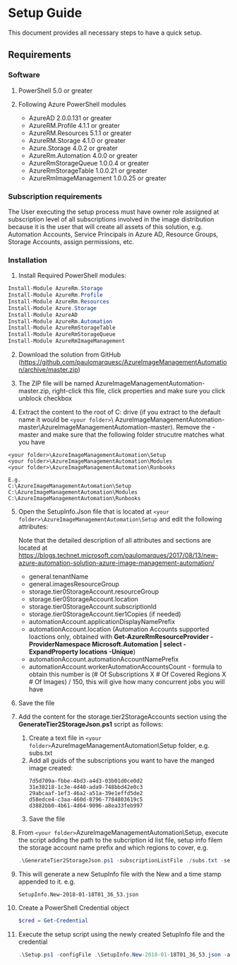 # Setup Guide

This document provides all necessary steps to have a quick setup. 

## Requirements

### Software

1. PowerShell 5.0 or greater

2. Following Azure PowerShell modules
    * AzureAD 2.0.0.131 or greater
    * AzureRM.Profile 4.1.1 or greater
    * AzureRM.Resources 5.1.1 or greater
    * AzureRM.Storage 4.1.0 or greater
    * Azure.Storage 4.0.2 or greater
    * AzureRm.Automation 4.0.0 or greater
    * AzureRmStorageQueue 1.0.0.4 or greater
    * AzureRmStorageTable 1.0.0.21 or greater
    * AzureRmImageManagement 1.0.0.25 or greater

### Subscription requirements

The User executing the setup process must have owner role assigned at subscription level of all subscriptions involved in the image distribution because it is the user that will create all assets of this solution, e.g. Automation Accounts, Service Principals in Azure AD, Resource Groups, Storage Accounts, assign permissions, etc.

### Installation

1. Install Required PowerShell modules:

```powershell
Install-Module AzureRm.Storage
Install-Module AzureRm.Profile
Install-Module AzureRm.Resources
Install-Module Azure.Storage
Install-Module AzureAD
Install-Module AzureRm.Automation
Install-Module AzureRmStorageTable
Install-Module AzureRmStorageQueue
Install-Module AzureRmImageManagement
```

2. Download the solution from GitHub (https://github.com/paulomarquesc/AzureImageManagementAutomation/archive/master.zip)

3. The ZIP file will be named AzureImageManagementAutomation-master.zip, right-click this file, click properties and make sure you click unblock checkbox

4.  Extract the content to the root of C: drive (if you extract to the default name it would be `<your folder>`\ AzureImageManagementAutomation-master\AzureImageManagementAutomation-master). Remove the -master and make sure that the following folder strucutre matches what you have
```
<your folder>\AzureImageManagementAutomation\Setup
<your folder>\AzureImageManagementAutomation\Modules
<your folder>\AzureImageManagementAutomation\Runbooks

E.g.
C:\AzureImageManagementAutomation\Setup
C:\AzureImageManagementAutomation\Modules
C:\AzureImageManagementAutomation\Runbooks

```

5. Open the SetupInfo.Json file that is located at `<your folder>\AzureImageManagementAutomation\Setup` and edit the following attributes:

    Note that the detailed description of all attributes and sections are located at https://blogs.technet.microsoft.com/paulomarques/2017/08/13/new-azure-automation-solution-azure-image-management-automation/ 

    * general.tenantName
    * general.imagesResourceGroup
    * storage.tier0StorageAccount.resourceGroup
    * storage.tier0StorageAccount.location
    * storage.tier0StorageAccount.subscriptionId
    * storage.tier0StorageAccount.tier1Copies (if needed)
    * automationAccount.applicationDisplayNamePrefix
    * automationAccount.location (Automation Accounts supported loactions only, obtained with **Get-AzureRmResourceProvider -ProviderNamespace Microsoft.Automation | select -ExpandProperty locations -Unique**)
    * automationAccount.automationAccountNamePrefix
    * automationAccount.workerAutomationAccountsCount - formula to obtain this number is (# Of Subscriptions X # Of Covered Regions X # Of Images) / 150, this will give how many concurrent jobs you will have

6. Save the file

7. Add the content for the storage.tier2StorageAccounts section using the **GenerateTier2StorageJson.ps1** script as follows:
    1. Create a text file in `<your folder>`AzureImageManagementAutomation\Setup folder, e.g. subs.txt
    2. Add all guids of the subscriptions you want to have the manged image created:
        ```
        7d5d709a-fbbe-4bd3-a4d3-03b01d0ce0d2
        31e30218-1c3e-4d40-ada9-748bbd42e0c3
        29abcaaf-1ef3-46a2-a51a-39e1effd5de2
        d58edce4-c3aa-460d-8796-7784803619c5
        d3882bb0-4b61-4d64-9096-a8ea33feb997
        ```
    3. Save the file

8. From `<your folder>`AzureImageManagementAutomation\Setup, execute the script adding the path to the subcription id list file, setup info filem the storage account name prefix and which regions to cover, e.g.
    ```powershell
    .\GenerateTier2StorageJson.ps1 -subscriptionListFile ./subs.txt -setupInfoFile .\SetupInfo.json -regionList eastus, westus, brazilsouth, uksouth -storageAccountPrefix myosimgsa
    ```
9. This will generate a new SetupInfo file with the New and a time stamp appended to it. e.g.
    ```
    SetupInfo.New-2018-01-18T01_36_53.json
    ```
10. Create a PowerShell Credential object
    ```powershell
    $cred = Get-Credential
    ```
11. Execute the setup script using the newly created SetupInfo file and the credential
    ```powershell
    .\Setup.ps1 -configFile .\SetupInfo.New-2018-01-18T01_36_53.json -azureCredential $cred
    ```



